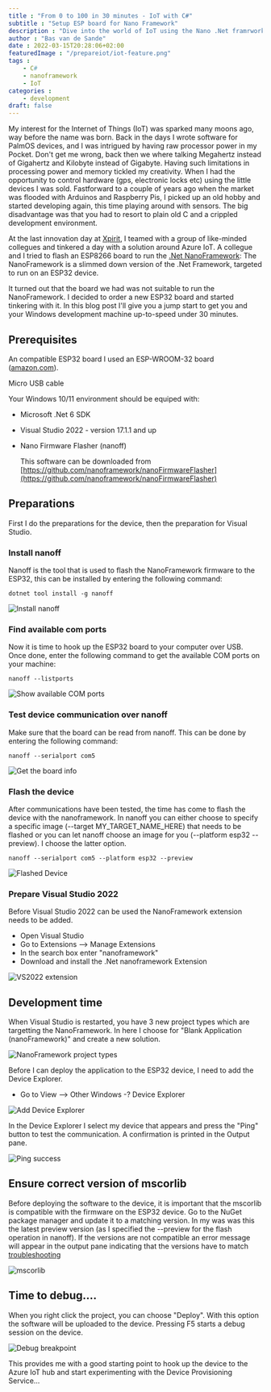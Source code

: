 ```yaml
---
title : "From 0 to 100 in 30 minutes - IoT with C#"
subtitle : "Setup ESP board for Nano Framework"
description : "Dive into the world of IoT using the Nano .Net framrwork"
author : "Bas van de Sande"
date : 2022-03-15T20:28:06+02:00
featuredImage : "/prepareiot/iot-feature.png"
tags :  
    - C#
    - nanoframework
    - IoT
categories : 
    - development
draft: false
---
```

My interest for the Internet of Things (IoT) was sparked many moons ago, way before the name was born. Back in the days I wrote software for PalmOS devices, and I was intrigued by having raw processor power in my Pocket. Don't get me wrong, back then we where talking Megahertz instead of Gigahertz and Kilobyte instead of Gigabyte. Having such limitations in processing power and memory tickled my creativity. 
When I had the opportunity to control hardware (gps, electronic locks etc) using the little devices I was sold.  Fastforward to a couple of years ago when the market was flooded with Arduinos and Raspberry Pis, I picked up an old hobby and started developing again, this time playing around with sensors. The big disadvantage was that you had to resort to plain old C and a crippled development environment.   

At the last innovation day at [Xpirit](https://xpirit.com), I teamed with a group of like-minded collegues and tinkered a day with a solution around Azure IoT. A collegue and I tried to flash an ESP8266 board to run the [.Net NanoFramework](https://nanoframework.net/): The NanoFramework is a slimmed down version of the .Net Framework, targeted to run on an ESP32 device. 

It turned out that the board we had was not suitable to run the NanoFramework. I decided to order a new ESP32 board and started tinkering with it. In this blog post I'll give you a jump start to get you and your Windows development machine up-to-speed under 30 minutes.  


## Prerequisites
An compatible ESP32 board
I used an ESP-WROOM-32 board ([amazon.com](https://www.amazon.com/Teyleten-Robot-ESP-WROOM-32-Development-Microcontroller/dp/B08246MCL5/ref=sr_1_3?keywords=ESP32&qid=1647460094&sr=8-3)). 

Micro USB cable

Your Windows 10/11 environment should be equiped with: 
- Microsoft .Net 6 SDK   
- Visual Studio 2022 - version 17.1.1 and up
- Nano Firmware Flasher (nanoff)

  This software can be downloaded from  [https://github.com/nanoframework/nanoFirmwareFlasher](https://github.com/nanoframework/nanoFirmwareFlasher)

## Preparations
First I do the preparations for the device, then the preparation for Visual Studio.

### Install nanoff
Nanoff is the tool that is used to flash the NanoFramework firmware to the ESP32, this can be installed by entering the following command:

```
dotnet tool install -g nanoff
```

![Install nanoff](/prepareiot/iot-nanoff.png)

### Find available com ports
Now it is time to hook up the ESP32 board to your computer over USB. Once done, enter the following command to get the available COM ports on your machine:

```
nanoff --listports
```

![Show available COM ports](/prepareiot/iot-listports.png)

### Test device communication over nanoff
Make sure that the board can be read from nanoff. This can be done by entering the following command:

```
nanoff --serialport com5
```

![Get the board info](/prepareiot/iot-boardinfo.png)

### Flash the device
After communications have been tested, the time has come to flash the device with the nanoframework. In nanoff you can either choose to specify a specific image (--target MY_TARGET_NAME_HERE) that needs to be flashed or you can let nanoff choose an image for you (--platform esp32 --preview). I choose the latter option. 

```
nanoff --serialport com5 --platform esp32 --preview
```

![Flashed Device](/prepareiot/iot-flashed-platform.png)


### Prepare Visual Studio 2022
Before Visual Studio 2022 can be used the NanoFramework extension needs to be added. 

- Open Visual Studio
- Go to Extensions --> Manage Extensions
- In the search box enter "nanoframework"
- Download and install the .Net nanoframework Extension

![VS2022 extension](/prepareiot/iot-vs2022.png)


## Development time
When Visual Studio is restarted, you have 3 new project types which are targetting the NanoFramework. In here I choose for "Blank Application (nanoFramework)" and create a new solution. 

![NanoFramework project types](/prepareiot/iot-newprojecttypes.png)

Before I can deploy the application to the ESP32 device, I need to add the Device Explorer. 
- Go to View --> Other Windows -? Device Explorer

![Add Device Explorer](/prepareiot/iot-setdevice1.png)

In the Device Explorer I select my device that appears and press the "Ping" button to test the communication. A confirmation is printed in the Output pane.

![Ping success](/prepareiot/iot-setdevice2.png)

## Ensure correct version of mscorlib
Before deploying the software to the device, it is important that the mscorlib is compatible with the firmware on the ESP32 device. Go to the NuGet package manager and update it to a matching version. In my was was this the latest preview version (as I specified the --preview for the flash operation in nanoff). If the versions are not compatible an error message will appear in the output pane indicating that the versions have to match [troubleshooting](https://docs.nanoframework.net/content/getting-started-guides/trouble-shooting-guide.html#when-you-attempt-to-debug-you-get-a-deployment-error-and-you-see-a-message-couldnt-find-a-valid-assembly-required-by-mscorlib-in-the-output-windownet-nanoframework-extension) 

![mscorlib](/prepareiot/iot-mscorlib.png)

## Time to debug....
When you right click the project, you can choose "Deploy". With this option the software will be uploaded to the device. Pressing F5 starts a debug session on the device.

![Debug breakpoint](/prepareiot/iot-debug.png)


This provides me with a good starting point to hook up the device to the Azure IoT hub and start experimenting with the Device Provisioning Service... 

